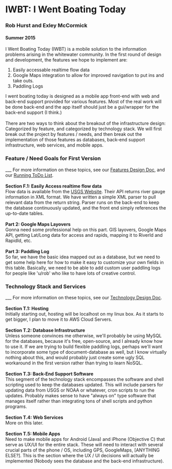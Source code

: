 # IWBT: I Went Boating Today
### Rob Hurst and Exley McCormick<br>
#### Summer 2015

I Went Boating Today (IWBT) is a mobile solution to the information problems arising in the whitewater community. In the first round of design and development, the features we hope to implement are:
1. Easily accessable realtime flow data
2. Google Maps integration to allow for improved navigation to put ins and take outs.
3. Paddling Logs
</ol>
I went boating today is designed as a mobile app front-end with web and back-end support provided for various features. Most of the real work will be done back-end and the app itself should just be a gui/wrapper for the back-end support (I think.)
<br><br>
There are two ways to think about the breakout of the infrastructure design: Categorized by feature, and categorized by technology stack. We will first break out the project by features / needs, and then break out the implementation of those features as databases, back-end support infrastructure, web services, and mobile apps.
<h3>Feature / Need Goals for First Version</h3>
___
For more information on these topics, see our <a href=./documentation/features.md>Features Design Doc</a>, and our <a href=./documentation/todo.md>Running ToDo List</a>.<br><br>
<b>Section F.1: Easily Access realtime flow data</b><br>
Flow data is available from the <a href='http://waterservices.usgs.gov/'>USGS Website</a>. Their API returns river gauge information in XML format. We have written a simple XML parser to pull relevant data from the return string. Parser runs on the back-end to keep the database continuously updated, and the front end simply references the up-to-date tables.
<br><br>
<b>Part 2: Google Maps Layovers</b><br>
Gonna need some professional help on this part. GIS layovers, Google Maps API, getting Lat/Long data for access and rapids, mapping it to RiverId and RapidId, etc.
<br><br>
<b>Part 3: Paddling Log</b><br>
So far, we have the basic idea mapped out as a database, but we need to get some help here for how to make it easy to customize your own fields in this table. Basically, we need to be able to add custom user paddling logs for people like 'u/rob' who like to have lots of creative control.
<h3>Technology Stack and Services</h3>
___
For more information on these topics, see our <a href=./documentation/technology.md>Technology Design Doc</a>.<br><br>
<b>Section T.1: Hosting</b><br>
Initially starting out, hosting will be localhost on my linux box. As it starts to get bigger, I plan to move it to AWS Cloud Servers.<br><br>
<b>Section T.2: Database Infrastructure</b><br>
Unless someone convinces me otherwise, we'll probably be using MySQL for the databases, because it's free, open-source, and I already know how to use it. If we are trying to build flexible paddling logs, perhaps we'll want to incorporate some type of document-database as well, but I know virtually nothing about this, and would probably just create some ugly SQL workaround in the first version rather than trying to learn NoSQL. 
<br><br>
<b>Section T.3: Back-End Support Software</b><br>
This segment of the technology stack encompasses the software and shell scripting used to keep the databases updated. This will include parsers for updating data from USGS or NOAA or whatever, cron scripts to run the updates. Probably makes sense to have "always on" type software that manages itself rather than integrating tons of shell scripts and python programs.
<br><br>
<b>Section T.4: Web Services</b><br>
More on this later.
<br><br>
<b>Section T.5: Mobile Apps</b><br>
Need to make mobile apps for Android (Java) and iPhone (Objective C) that serve as UX/UI for the entire stack. These will need to interact with several crucial parts of the phone / OS, including GPS, GoogleMaps, [ANYTHING ELSE?]. This is the section where the UX / UI decisions will actually be implemented (Nobody sees the database and the back-end infrastructure).

